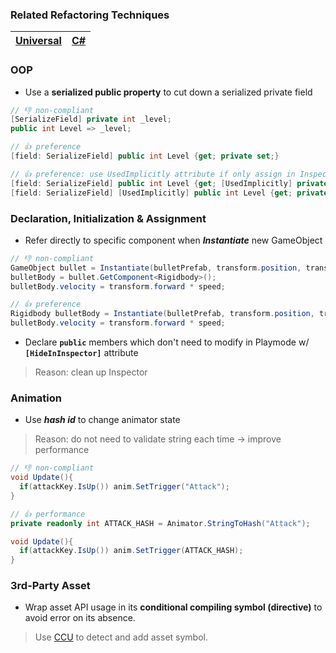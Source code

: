 ### Related Refactoring Techniques
|[Universal](README.md)|[C#](CS.md)|
|---|---|

### OOP
+ Use a **serialized public property** to cut down a serialized private field
```cs
// 👎 non-compliant
[SerializeField] private int _level;
public int Level => _level;

// 👍 preference
[field: SerializeField] public int Level {get; private set;}

// 👍 preference: use UsedImplicitly attribute if only assign in Inspector
[field: SerializeField] public int Level {get; [UsedImplicitly] private set;}
[field: SerializeField] [UsedImplicitly] public int Level {get; private set;}
```

### Declaration, Initialization & Assignment
+ Refer directly to specific component when _**Instantiate**_ new GameObject
```cs
// 👎 non-compliant
GameObject bullet = Instantiate(bulletPrefab, transform.position, transform.rotation);
bulletBody = bullet.GetComponent<Rigidbody>();
bulletBody.velocity = transform.forward * speed;

// 👍 preference
Rigidbody bulletBody = Instantiate(bulletPrefab, transform.position, transform.rotation);
bulletBody.velocity = transform.forward * speed;
```

+ Declare **```public```** members which don't need to modify in Playmode w/ **```[HideInInspector]```** attribute
> Reason: clean up Inspector


### Animation
+ Use _**hash id**_ to change animator state
> Reason: do not need to validate string each time -> improve performance
```cs
// 👎 non-compliant
void Update(){
  if(attackKey.IsUp()) anim.SetTrigger("Attack");
}

// 👍 performance
private readonly int ATTACK_HASH = Animator.StringToHash("Attack");

void Update(){
  if(attackKey.IsUp()) anim.SetTrigger(ATTACK_HASH);
}
```

### 3rd-Party Asset
+ Wrap asset API usage in its **conditional compiling symbol (directive)** to avoid error on its absence.
> Use [CCU](https://github.com/Unity-Technologies/ConditionalCompilationUtility) to detect and add asset symbol.
